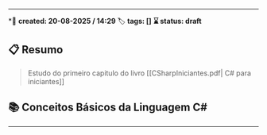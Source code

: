 
---
*📅 **created: 20-08-2025 / 14:29**
🏷️ **tags: []**
**⌛ status: draft**
## 📋 Resumo

> Estudo do primeiro capitulo do livro [[CSharpIniciantes.pdf| C# para iniciantes]]
## 📚 Conceitos Básicos da Linguagem C\#
 

---



 
